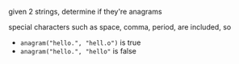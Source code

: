given 2 strings, determine if they're anagrams

special characters such as space, comma, period, are included, so
- `anagram("hello.", "hell.o")` is true
- `anagram("hello.", "hello"` is false